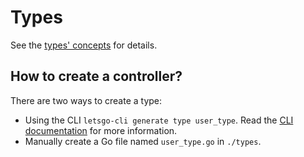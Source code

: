 # Types

See the [types' concepts](../concepts/concepts.md#types) for details.

## How to create a controller?

There are two ways to create a type:
 - Using the CLI `letsgo-cli generate type user_type`. Read the [CLI documentation](../cli/CLI.md#letsgo-cli-generatetype) for more information.
 - Manually create a Go file named `user_type.go` in `./types`.
